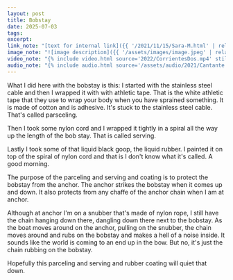 ```yaml
---
layout: post
title: Bobstay
date: 2025-07-03
tags:
excerpt:
link_note: "[text for internal link]({{ '/2021/11/15/Sara-M.html' | relative_url }})"
image_note: "![image description]({{ '/assets/images/image.jpeg' | relative_url }})"
video_note: "{% include video.html source='2022/CorrientesDos.mp4' still='2022/CostaRica/CorrientesUno.png' %}"
audio_note: "{% include audio.html source='/assets/audio/2021/Cantante.m4a' %}"
---
```


What I did here with the bobstay is this: I started with the stainless steel
cable and then I wrapped it with with athletic tape.  That is the white
athletic tape that they use to wrap your body when you have sprained something.
It is made of cotton and is adhesive. It's stuck to the stainless steel cable.
That's called parsceling.

Then I took some nylon cord and I wrapped it tightly in a spiral all the way up
the length of the bob stay.  That is called serving.

Lastly I took some of that liquid black goop, the liquid rubber. I painted it
on top of the spiral of nylon cord and that is I don't know what it's called. A
good morning.

The purpose of the parceling and serving and coating is to protect the bobstay
from the anchor. The anchor strikes the bobstay when it comes up and down.  It
also protects from any chaffe of the anchor chain when I am at anchor.

Although at anchor I'm on a snubber that's made of nylon rope, I still have the
chain hanging down there, dangling down there next to the bobstay. As the boat
moves around on the anchor, pulling on the snubber, the chain moves around and
rubs on the bobstay and makes a hell of a noise inside. It sounds like the
world is coming to an end up in the bow.  But no, it's just the chain rubbing
on the bobstay.

Hopefully this parceling and serving and rubber coating will quiet that down.

